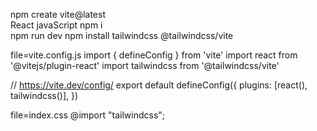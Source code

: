 npm create vite@latest     
React
javaScript
npm i   
npm run dev
npm install tailwindcss @tailwindcss/vite                      

file=vite.config.js
import { defineConfig } from 'vite'
import react from '@vitejs/plugin-react'
import tailwindcss from '@tailwindcss/vite'

// https://vite.dev/config/
export default defineConfig({
  plugins: [react(), tailwindcss()],
})

file=index.css
@import "tailwindcss";
